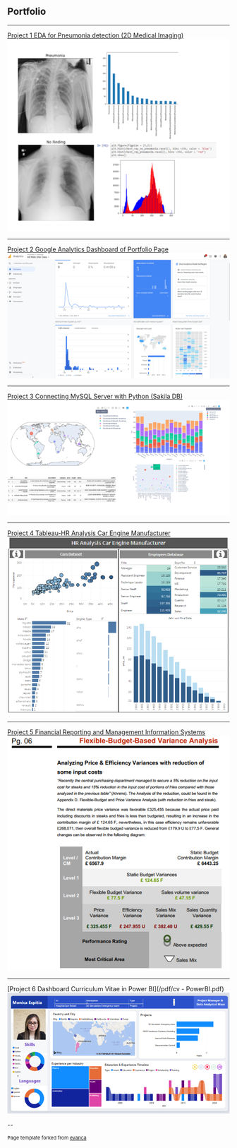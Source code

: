 ## Portfolio

---

[Project 1 EDA for Pneumonia detection (2D Medical Imaging)](https://github.com/moanesga/moanesga.github.io/blob/master/EDA_for_pneumonia_identification.md)
<img src="images/EDA for Pneumonia.PNG?raw=true"/>

---

[Project 2 Google Analytics Dashboard of Portfolio Page](https://github.com/moanesga/moanesga.github.io/blob/master/Google_Analytics_Dashboard_Portfolio.md)
<img src="images/Google_Analytics_Portafolio_page.PNG?raw=true"/>


---

[Project 3 Connecting MySQL Server with Python (Sakila DB)](https://github.com/moanesga/moanesga.github.io/blob/master/Connecting%20MySQL%20Server%20with%20Python%20%20(Sakila%20DB).md)
<img src="images/003_Project3_photo.PNG?raw=true"/>

---

[Project 4 Tableau-HR Analysis Car Engine Manufacturer](https://public.tableau.com/views/HRAnalysisCarManufacturer/Sources?:language=de&:display_count=y&:origin=viz_share_link/)
<img src="images/001_Project1_HR_Analysis_Car_Engine_Manufacturer.PNG?raw=true"/>

---

[Project 5 Financial Reporting and Management Information Systems](/pdf/Hereford_Week_Report_48.pdf)
<img src="images/002_Project2_Flexible_Budget_Based_Variance_Analysis.PNG?raw=true"/>


---

[Project 6 Dashboard Curriculum Vitae in Power BI](/pdf/cv - PowerBI.pdf)
<img src="images/cv-PowerBI.PNG?raw=true"/>


--
<p style="font-size:11px">Page template forked from <a href="https://github.com/evanca/quick-portfolio">evanca</a></p>
<!-- Remove above link if you don't want to attibute -->
